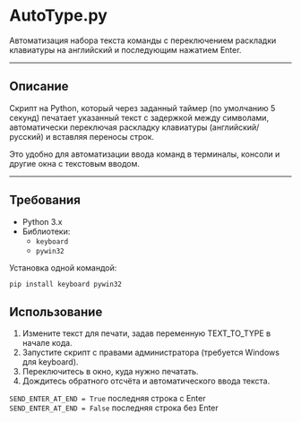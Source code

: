 # AutoType.py

Автоматизация набора текста команды с переключением раскладки клавиатуры на английский и последующим нажатием Enter.

---

## Описание

Скрипт на Python, который через заданный таймер (по умолчанию 5 секунд) печатает указанный текст с задержкой между символами, автоматически переключая раскладку клавиатуры (английский/русский) и вставляя переносы строк.

Это удобно для автоматизации ввода команд в терминалы, консоли и другие окна с текстовым вводом.

---

## Требования

- Python 3.x  
- Библиотеки:
  - `keyboard`  
  - `pywin32`  

Установка одной командой:

```bash
pip install keyboard pywin32
```
## Использование

1. Измените текст для печати, задав переменную TEXT_TO_TYPE в начале кода.
2. Запустите скрипт с правами администратора (требуется Windows для keyboard).
3. Переключитесь в окно, куда нужно печатать.
4. Дождитесь обратного отсчёта и автоматического ввода текста.

```SEND_ENTER_AT_END = True```   последняя строка с Enter  
```SEND_ENTER_AT_END = False```  последняя строка без Enter
